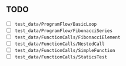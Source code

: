 ## TODO
- [ ] `test_data/ProgramFlow/BasicLoop`
- [ ] `test_data/ProgramFlow/FibonacciSeries`
- [ ] `test_data/FunctionCalls/FibonacciElement`
- [ ] `test_data/FunctionCalls/NestedCall`
- [ ] `test_data/FunctionCalls/SimpleFunction`
- [ ] `test_data/FunctionCalls/StaticsTest`

